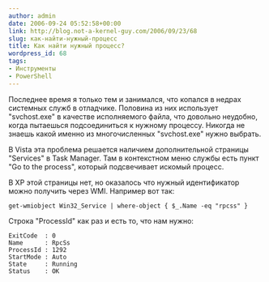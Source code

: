 ```yaml
---
author: admin
date: 2006-09-24 05:52:58+00:00
link: http://blog.not-a-kernel-guy.com/2006/09/23/68
slug: как-найти-нужный-процесс
title: Как найти нужный процесс?
wordpress_id: 68
tags:
- Инструменты
- PowerShell
---
```


Последнее время я только тем и занимался, что копался в недрах системных служб в отладчике. Половина из них использует "svchost.exe" в качестве исполняемого файла, что довольно неудобно, когда пытаешься подсоединиться к нужному процессу. Никогда не знаешь какой именно из многочисленных "svchost.exe" нужно выбрать.

В Vista эта проблема решается наличием дополнительной страницы "Services" в Task Manager. Там в контекстном меню службы есть пункт "Go to the process", который подсвечивает искомый процесс.

В XP этой страницы нет, но оказалось что нужный идентификатор можно получить через WMI. Например вот так:

```no-highlight
get-wmiobject Win32_Service | where-object { $_.Name -eq "rpcss" }
```

Строка "ProcessId" как раз и есть то, что нам нужно:

```no-highlight
ExitCode  : 0
Name      : RpcSs
ProcessId : 1292
StartMode : Auto
State     : Running
Status    : OK
```
